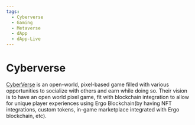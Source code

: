 ```yaml
---
tags:
  - Cyberverse
  - Gaming
  - Metaverse
  - dApp
  - dApp-Live
---
```


# Cyberverse

[CyberVerse](https://docs.cyberversegame.io/cyberverse-whitepaper/) is an open-world, pixel-based game filled with various opportunities to socialize with others and earn while doing so. Their vision is to have an open world pixel game, fit with blockchain integration to allow for unique player experiences using Ergo Blockchain(by having NFT integrations, custom tokens, in-game marketplace integrated with Ergo blockchain, etc).
